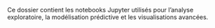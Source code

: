Ce dossier contient les notebooks Jupyter utilisés pour l’analyse exploratoire, la modélisation prédictive et les visualisations avancées.


